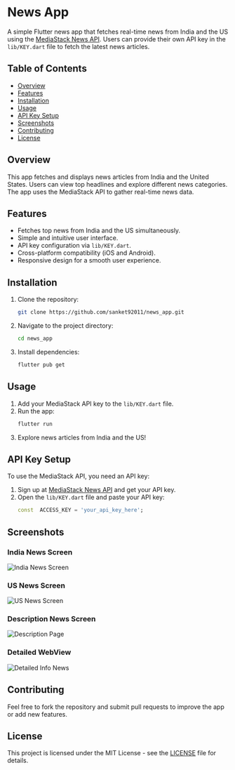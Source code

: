 # News App

A simple Flutter news app that fetches real-time news from India and the US using
the [MediaStack News API](https://mediastack.com/). Users can provide their own API key in
the `lib/KEY.dart` file to fetch the latest news articles.

## Table of Contents

- [Overview](#overview)
- [Features](#features)
- [Installation](#installation)
- [Usage](#usage)
- [API Key Setup](#api-key-setup)
- [Screenshots](#screenshots)
- [Contributing](#contributing)
- [License](#license)

## Overview

This app fetches and displays news articles from India and the United States. Users can view top
headlines and explore different news categories. The app uses the MediaStack API to gather real-time
news data.

## Features

- Fetches top news from India and the US simultaneously.
- Simple and intuitive user interface.
- API key configuration via `lib/KEY.dart`.
- Cross-platform compatibility (iOS and Android).
- Responsive design for a smooth user experience.

## Installation

1. Clone the repository:
    ```bash
    git clone https://github.com/sanket92011/news_app.git
    ```
2. Navigate to the project directory:
    ```bash
    cd news_app
    ```
3. Install dependencies:
    ```bash
    flutter pub get
    ```

## Usage

1. Add your MediaStack API key to the `lib/KEY.dart` file.
2. Run the app:
    ```bash
    flutter run
    ```
3. Explore news articles from India and the US!

## API Key Setup

To use the MediaStack API, you need an API key:

1. Sign up at [MediaStack News API](https://mediastack.com/) and get your API key.
2. Open the `lib/KEY.dart` file and paste your API key:
    ```dart
    const  ACCESS_KEY = 'your_api_key_here';
    ```

## Screenshots

### India News Screen

![India News Screen](screenshots/India.png)

### US News Screen

![US News Screen](screenshots/usNewsScreen.png)

### Description News Screen

![Description Page](screenshots/detailed_screen.dart.png)

### Detailed WebView

![Detailed Info News](screenshots/web_view.png)

## Contributing

Feel free to fork the repository and submit pull requests to improve the app or add new features.

## License

This project is licensed under the MIT License - see the [LICENSE](LICENSE) file for details.

